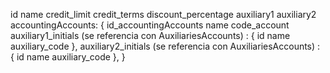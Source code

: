 id
name
credit_limit
credit_terms
discount_percentage
auxiliary1
auxiliary2
accountingAccounts: {
  id_accountingAccounts
  name
  code_account
  auxiliary1_initials (se referencia con AuxiliariesAccounts) : {
    id
    name
    auxiliary_code
  },
  auxiliary2_initials (se referencia con AuxiliariesAccounts) : {
    id
    name
    auxiliary_code
  },
}
